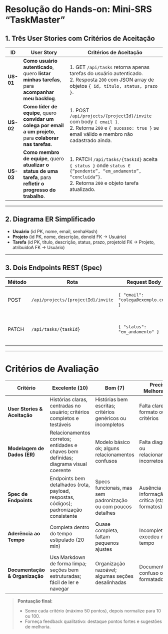 # Resolução do Hands-on: Mini-SRS “TaskMaster”

## 1. Três User Stories com Critérios de Aceitação

| ID    | User Story                                                                 | Critérios de Aceitação                                                                                                                                   |
|-------|-----------------------------------------------------------------------------|----------------------------------------------------------------------------------------------------------------------------------------------------------|
| **US-01** | **Como usuário autenticado**, quero **listar minhas tarefas**, para **acompanhar meu backlog**.                    | 1. GET `/api/tasks` retorna apenas tarefas do usuário autenticado.<br>2. Resposta `200` com JSON array de objetos `{ id, título, status, prazo }`.       |
| **US-02** | **Como líder de equipe**, quero **convidar um colega por email a um projeto**, para **colaborar nas tarefas**.    | 1. POST `/api/projects/{projectId}/invite` com body `{ email }`.<br>2. Retorna `200` e `{ sucesso: true }` se email válido e membro não cadastrado ainda. |
| **US-03** | **Como membro de equipe**, quero **atualizar o status de uma tarefa**, para **refletir o progresso do trabalho**. | 1. PATCH `/api/tasks/{taskId}` aceita `{ status }` onde `status ∈ {“pendente”, “em_andamento”, “concluída”}`.<br>2. Retorna `200` e objeto tarefa atualizado. |

---

## 2. Diagrama ER Simplificado


- **Usuário** (id PK, nome, email, senhaHash)  
- **Projeto** (id PK, nome, descrição, donoId FK → Usuário)  
- **Tarefa** (id PK, título, descrição, status, prazo, projetoId FK → Projeto, atribuidoA FK → Usuário)  

---

## 3. Dois Endpoints REST (Spec)

| Método | Rota                               | Request Body                                | Resposta                                                   | Códigos                |
|--------|------------------------------------|---------------------------------------------|------------------------------------------------------------|------------------------|
| POST   | `/api/projects/{projectId}/invite` | `{ "email": "colega@exemplo.com" }`         | `{ "sucesso": true, "mensagem": "Convite enviado." }`      | `200`, `400`, `401`    |
| PATCH  | `/api/tasks/{taskId}`              | `{ "status": "em_andamento" }`              | `{ "id": "...", "título": "...", "status": "em_andamento" }` | `200`, `400`, `401`, `404` |

---

# Critérios de Avaliação

| Critério                       | Excelente (10)                                                                          | Bom (7)                                                        | Precisa Melhorar (4)                          |
|--------------------------------|-----------------------------------------------------------------------------------------|----------------------------------------------------------------|-----------------------------------------------|
| **User Stories & Aceitação**   | Histórias claras, centradas no usuário; critérios completos e testáveis                | Histórias bem escritas; critérios genéricos ou incompletos     | Falta clareza no formato ou sem critérios     |
| **Modelagem de Dados (ER)**    | Relacionamentos corretos; entidades e chaves bem definidas; diagrama visual coerente  | Modelo básico ok; alguns relacionamentos confusos              | Falta diagrama ou relacionamentos incorretos  |
| **Spec de Endpoints**          | Endpoints bem detalhados (rota, payload, respostas, códigos); padronização consistente | Specs funcionais, mas sem padronização ou com poucos detalhes | Ausência de informação crítica (status, formatos) |
| **Aderência ao Tempo**         | Completa dentro do tempo estipulado (20 min)                                            | Quase completa, faltam pequenos ajustes                        | Incompleta ou excedeu muito o tempo           |
| **Documentação & Organização** | Usa Markdown de forma limpa; seções bem estruturadas; fácil de ler e navegar           | Organização razoável; algumas seções desalinhadas              | Documento confuso ou mal formatado            |

> **Pontuação final:**  
> - Some cada critério (máximo 50 pontos), depois normalize para 10 ou 100.  
> - Forneça feedback qualitativo: destaque pontos fortes e sugestões de melhoria.  
